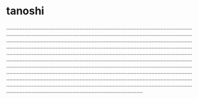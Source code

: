 # tanoshi

...................................................................................................................................................................................................................................................................................................................................................................................................................................................................................................................................................................................................................................................................................................................................................................................................................................................................................................................................................................................................................................................................................................................................................................................................................................................................................................................................................................................